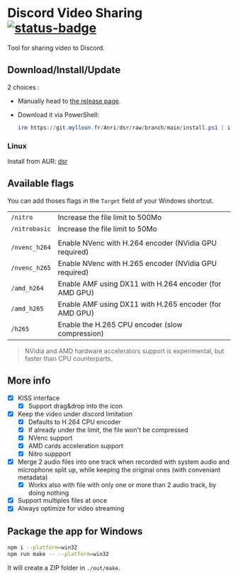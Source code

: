 # Discord Video Sharing [![status-badge](https://git.mylloon.fr/Anri/dsr/badges/workflows/release.yml/badge.svg)](https://git.mylloon.fr/Anri/dsr/actions?workflow=release.yml)

Tool for sharing video to Discord.

## Download/Install/Update

2 choices :

- Manually head to [the release page](https://git.mylloon.fr/Anri/dsr/releases/latest).
- Download it via PowerShell:

  ```powershell
  irm https://git.mylloon.fr/Anri/dsr/raw/branch/main/install.ps1 | iex
  ```

### Linux

Install from AUR: [dsr](https://aur.archlinux.org/packages/dsr)

## Available flags

You can add thoses flags in the `Target` field of your Windows shortcut.

|               |                                                        |
| ------------- | ------------------------------------------------------ |
| `/nitro`      | Increase the file limit to 500Mo                       |
| `/nitrobasic` | Increase the file limit to 50Mo                        |
|               |                                                        |
| `/nvenc_h264` | Enable NVenc with H.264 encoder (NVidia GPU required)  |
| `/nvenc_h265` | Enable NVenc with H.265 encoder (NVidia GPU required)  |
| `/amd_h264`   | Enable AMF using DX11 with H.264 encoder (for AMD GPU) |
| `/amd_h265`   | Enable AMF using DX11 with H.265 encoder (for AMD GPU) |
| `/h265`       | Enable the H.265 CPU encoder (slow compression)        |

> NVidia and AMD hardware accelerators support is experimental, but faster
> than CPU counterparts.

## More info

- [x] KISS interface
  - [x] Support drag&drop into the icon
- [x] Keep the video under discord limitation
  - [x] Defaults to H.264 CPU encoder
  - [x] If already under the limit, the file won't be compressed
  - [x] NVenc support
  - [x] AMD cards acceleration support
  - [x] Nitro suppport
- [x] Merge 2 audio files into one track when recorded with system audio and microphone
      split up, while keeping the original ones (with conveniant metadata)
  - [x] Works also with file with only one or more than 2 audio track, by doing
        nothing
- [x] Support multiples files at once
- [x] Always optimize for video streaming

## Package the app for Windows

```bash
npm i --platform=win32
npm run make -- --platform=win32
```

It will create a ZIP folder in `./out/make`.
